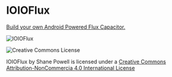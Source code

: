 # IOIOFlux #

[Build your own Android Powered Flux Capacitor.](ioioflux/wiki)

![IOIOFlux](https://bytebucket.org/shaneapowell/ioioflux/raw/c4619177e618e458474ffe5489f2e9030696a688/src/main/web_hi_res_512.png?token=aa0ef359e1a9e4823ca11ed55b9d84a575eaa4ab)

![Creative Commons License](https://i.creativecommons.org/l/by-nc/4.0/88x31.png)

IOIOFlux by Shane Powell is licensed under a [Creative Commons Attribution-NonCommercia 4.0 International License](http://creativecommons.org/licenses/by-nc/4.0/)
